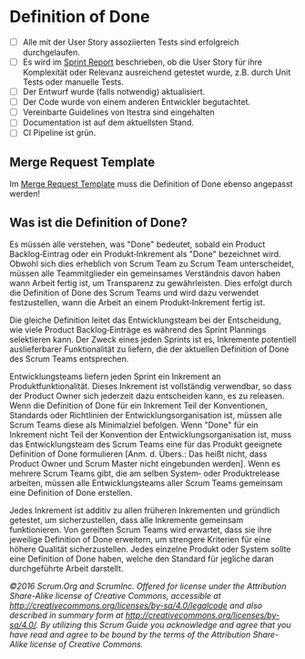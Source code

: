 # Definition of Done

- [ ] Alle mit der User Story assoziierten Tests sind erfolgreich durchgelaufen.
- [ ] Es wird im [Sprint Report](./Sprint.Report.md) beschrieben, ob die User Story für ihre Komplexität oder Relevanz ausreichend getestet wurde, z.B. durch Unit Tests oder manuelle Tests.
- [ ] Der Entwurf wurde (falls notwendig) aktualisiert.
- [ ] Der Code wurde von einem anderen Entwickler begutachtet.
- [ ] Vereinbarte Guidelines von Itestra sind eingehalten 
- [ ] Documentation ist auf dem aktuellsten Stand.
- [ ] CI Pipeline ist grün.

## Merge Request Template

Im [Merge Request Template](/.gitlab/merge_request_templates/General.md) muss die Definition of Done ebenso angepasst werden!

## Was ist die Definition of Done?

Es müssen alle verstehen, was "Done" bedeutet, sobald ein Product Backlog‐Eintrag oder ein Produkt‐Inkrement als "Done" bezeichnet wird.
Obwohl sich dies erheblich von Scrum Team zu Scrum Team unterscheidet, müssen alle Teammitglieder ein gemeinsames Verständnis davon haben wann Arbeit fertig ist, um Transparenz zu gewährleisten.
Dies erfolgt durch die Definition of Done des Scrum Teams und wird dazu verwendet festzustellen, wann die Arbeit an einem Produkt‐Inkrement fertig ist.

Die gleiche Definition leitet das Entwicklungsteam bei der Entscheidung, wie viele Product Backlog‐Einträge es während des Sprint Plannings selektieren kann.
Der Zweck eines jeden Sprints ist es, Inkremente potentiell auslieferbarer Funktionalität zu liefern, die der aktuellen Definition of Done des Scrum Teams entsprechen.

Entwicklungsteams liefern jeden Sprint ein Inkrement an Produktfunktionalität.
Dieses Inkrement ist vollständig verwendbar, so dass der Product Owner sich jederzeit dazu entscheiden kann, es zu releasen.
Wenn die Definition of Done für ein Inkrement Teil der Konventionen, Standards oder Richtlinien der Entwicklungsorganisation ist, müssen alle Scrum Teams diese als Minimalziel befolgen.
Wenn "Done" für ein Inkrement nicht Teil der Konvention der Entwicklungsorganisation ist, muss das Entwicklungsteam des Scrum Teams eine für das Produkt geeignete Definition of Done formulieren [Anm. d. Übers.: Das heißt nicht, dass Product Owner und Scrum Master nicht eingebunden werden].
Wenn es mehrere Scrum Teams gibt, die am selben System‐ oder Produktrelease arbeiten, müssen alle Entwicklungsteams aller Scrum Teams gemeinsam eine Definition of Done erstellen.

Jedes Inkrement ist additiv zu allen früheren Inkrementen und gründlich getestet, um
sicherzustellen, dass alle Inkremente gemeinsam funktionieren.
Von gereiften Scrum Teams wird erwartet, dass sie ihre jeweilige Definition of Done erweitern,
um strengere Kriterien für eine höhere Qualität sicherzustellen.
Jedes einzelne Produkt oder System sollte eine Definition of Done haben, welche den Standard für jegliche daran durchgeführte Arbeit darstellt.

*©2016 Scrum.Org and ScrumInc. Offered for license under the Attribution Share-Alike license of Creative Commons,
accessible at http://creativecommons.org/licenses/by-sa/4.0/legalcode and also described in summary form at
http://creativecommons.org/licenses/by-sa/4.0/. 
By utilizing this Scrum Guide you acknowledge and agree that you have read and agree to be bound by the terms of the Attribution Share-Alike license of Creative Commons.*